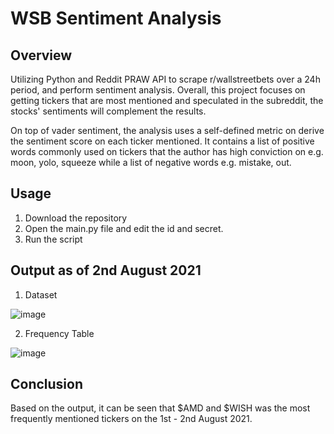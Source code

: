 # WSB Sentiment Analysis
## Overview
Utilizing Python and Reddit PRAW API to scrape r/wallstreetbets over a 24h period, and perform sentiment analysis.
Overall, this project focuses on getting tickers that are most mentioned and speculated in the subreddit, the stocks' sentiments will complement the results.

On top of vader sentiment, the analysis uses a self-defined metric on derive the sentiment score on each ticker mentioned. It contains a list of positive words commonly used on tickers that the author has high conviction on e.g. moon, yolo, squeeze while a list of negative words e.g. mistake, out.

## Usage
1. Download the repository
2. Open the main.py file and edit the id and secret.
3. Run the script

## Output as of 2nd August 2021
1. Dataset

![image](https://user-images.githubusercontent.com/23024496/127808913-0dc06314-e942-446b-b37b-8ffdbc6e592e.png)

2. Frequency Table 

![image](https://user-images.githubusercontent.com/23024496/127806940-0ca27d37-62c6-4668-9e37-10986098e294.png)
    

## Conclusion
Based on the output, it can be seen that $AMD and $WISH was the most frequently mentioned tickers on the 1st - 2nd August 2021.
